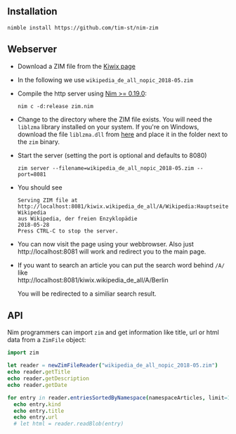 **Installation**
---
```
nimble install https://github.com/tim-st/nim-zim
```

**Webserver**
---
* Download a ZIM file from the [Kiwix page](https://download.kiwix.org/zim/)
* In the following we use `wikipedia_de_all_nopic_2018-05.zim`
* Compile the http server using [Nim >= 0.19.0](https://nim-lang.org/install.html):
  ```
  nim c -d:release zim.nim
  ```
* Change to the directory where the ZIM file exists.
  You will need the `liblzma` library installed on your system. If you're on Windows, download the file `liblzma.dll` from [here](https://tukaani.org/xz/) and place it in the folder next to the `zim` binary.
* Start the server (setting the port is optional and defaults to 8080)
  ```
  zim server --filename=wikipedia_de_all_nopic_2018-05.zim --port=8081
  ```
* You should see
  ```
  Serving ZIM file at http://localhost:8081/kiwix.wikipedia_de_all/A/Wikipedia:Hauptseite.html
  Wikipedia
  aus Wikipedia, der freien Enzyklopädie
  2018-05-28
  Press CTRL-C to stop the server.
  ```
* You can now visit the page using your webbrowser.
  Also just http://localhost:8081 will work and redirect you to the main page.

* If you want to search an article you can put the search word behind `/A/` like    
  http://localhost:8081/kiwix.wikipedia_de_all/A/Berlin

  You will be redirected to a similiar search result.

**API**
---
Nim programmers can import `zim` and get information like title, url or html data 
from a `ZimFile` object:
```nim
import zim

let reader = newZimFileReader("wikipedia_de_all_nopic_2018-05.zim")
echo reader.getTitle
echo reader.getDescription
echo reader.getDate

for entry in reader.entriesSortedByNamespace(namespaceArticles, limit=100):
  echo entry.kind
  echo entry.title
  echo entry.url
  # let html = reader.readBlob(entry)
```
